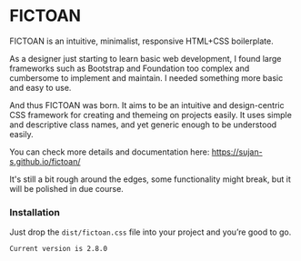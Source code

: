 # FICTOAN
FICTOAN is an intuitive, minimalist, responsive HTML+CSS boilerplate. 

As a designer just starting to learn basic web development, I found large frameworks such as Bootstrap and Foundation too complex and cumbersome to implement and maintain. I needed something more basic and easy to use.

And thus FICTOAN was born. It aims to be an intuitive and design-centric CSS framework for creating and themeing on projects easily. It uses simple and descriptive class names, and yet generic enough to be understood easily.

You can check more details and documentation here: https://sujan-s.github.io/fictoan/

It's still a bit rough around the edges, some functionality might break, but it will be polished in due course.

### Installation

Just drop the `dist/fictoan.css` file into your project and you&rsquo;re good to go.

`Current version is 2.8.0`
